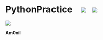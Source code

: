 # PythonPractice&nbsp;&nbsp;&nbsp; ![](https://img.shields.io/badge/Language-Python-yellow.svg)&nbsp;&nbsp;&nbsp;![](https://img.shields.io/badge/Author-Am0xil-blue.svg)  
![](https://ftp.bmp.ovh/imgs/2020/08/46341119c90d5ae8.png)

**Am0xil**
